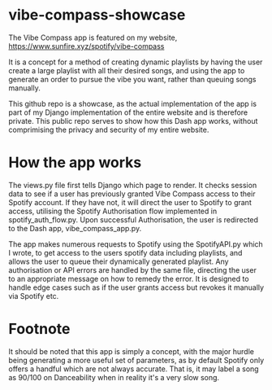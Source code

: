 # vibe-compass-showcase
The Vibe Compass app is featured on my website, https://www.sunfire.xyz/spotify/vibe-compass

It is a concept for a method of creating dynamic playlists by having the user create a large playlist with all their desired songs, and using the app to generate an order to pursue the vibe you want, rather than queuing songs manually.

This github repo is a showcase, as the actual implementation of the app is part of my Django implementation of the entire website and is therefore private. This public repo serves to show how this Dash app works, without comprimising the privacy and security of my entire website.

# How the app works
The views.py file first tells Django which page to render. It checks session data to see if a user has previously granted Vibe Compass access to their Spotify account. If they have not, it will direct the user to Spotify to grant access, utilising the Spotify Authorisation flow implemented in spotify_auth_flow.py. Upon successful Authorisation, the user is redirected to the Dash app, vibe_compass_app.py.

The app makes numerous requests to Spotify using the SpotifyAPI.py which I wrote, to get access to the users spotify data including playlists, and allows the user to queue their dynamically generated playlist.
Any authorisation or API errors are handled by the same file, directing the user to an appropriate message on how to remedy the error. It is designed to handle edge cases such as if the user grants access but revokes it manually via Spotify etc.

# Footnote
It should be noted that this app is simply a concept, with the major hurdle being generating a more useful set of parameters, as by default Spotify only offers a handful which are not always accurate. That is, it may label a song as 90/100 on Danceability when in reality it's a very slow song.
